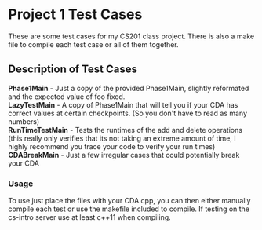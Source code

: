 # Project 1 Test Cases
These are some test cases for my CS201 class project. There is also a make file to compile each test case or all of them together.
## Description of Test Cases
**Phase1Main** - Just a copy of the provided Phase1Main, slightly reformated and the expected value of foo fixed.  
**LazyTestMain** - A copy of Phase1Main that will tell you if your CDA has correct values at certain checkpoints. (So you don't have to read as many numbers)  
**RunTimeTestMain** - Tests the runtimes of the add and delete operations (this really only verifies that its not taking an extreme amount of time, I highly recommend you trace your code to verify your run times)  
**CDABreakMain** - Just a few irregular cases that could potentially break your CDA  

### Usage
To use just place the files with your CDA.cpp, you can then either manually compile each test or use the makefile included to compile. 
If testing on the cs-intro server use at least c++11 when compiling.
